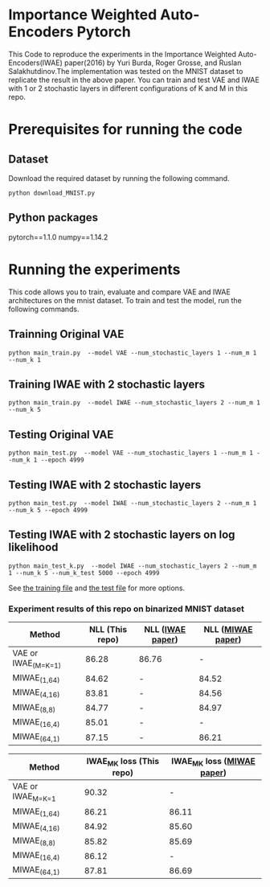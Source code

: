 # Importance Weighted Auto-Encoders Pytorch

This Code to reproduce the experiments in the Importance Weighted Auto-Encoders(IWAE) paper(2016) by Yuri Burda, Roger Grosse, and Ruslan Salakhutdinov.The implementation was tested on the MNIST dataset to replicate the result in the above paper. You can train and test VAE and IWAE with 1 or 2 stochastic layers in different configurations of K and M in this repo. 

# Prerequisites for running the code
## Dataset
Download the required dataset by running the following command. 
```
python download_MNIST.py
```
## Python packages
pytorch==1.1.0 numpy==1.14.2

# Running the experiments
This code allows you to train, evaluate and compare VAE and IWAE architectures on the mnist dataset. To train and test the model, run the following commands.
## Trainning Original VAE
```
python main_train.py  --model VAE --num_stochastic_layers 1 --num_m 1 --num_k 1
```
## Training IWAE with 2 stochastic layers
```
python main_train.py  --model IWAE --num_stochastic_layers 2 --num_m 1 --num_k 5
```
## Testing Original VAE
```
python main_test.py  --model VAE --num_stochastic_layers 1 --num_m 1 --num_k 1 --epoch 4999
```
## Testing IWAE with 2 stochastic layers
```
python main_test.py  --model IWAE --num_stochastic_layers 2 --num_m 1 --num_k 5 --epoch 4999
```
## Testing IWAE with 2 stochastic layers on log likelihood 
```
python main_test_k.py  --model IWAE --num_stochastic_layers 2 --num_m 1 --num_k 5 --num_k_test 5000 --epoch 4999
```
See [the training file](https://github.com/ShwanMario/IWAE/blob/master/Importance_Weighted_Autoencoders-master/MNIST/script/main_train.py) and [the test file](https://github.com/ShwanMario/IWAE/blob/master/Importance_Weighted_Autoencoders-master/MNIST/script/main_test.py) for more options.

### Experiment results of this repo on binarized MNIST dataset


|   Method   | NLL (This repo) | NLL ([IWAE paper](https://arxiv.org/abs/1509.00519)) | NLL ([MIWAE paper](https://arxiv.org/abs/1802.04537))|
| -----------------| --------------- | --------------- | --------|
|VAE or IWAE<sub>(M=K=1)</sub>| 86.28| 86.76| -|
|MIWAE<sub>(1,64)</sub>| 84.62|- |84.52|
|MIWAE<sub>(4,16)</sub>|83.81 | -|84.56 |
|MIWAE<sub>(8,8)</sub>| 84.77| -|84.97 |
|MIWAE<sub>(16,4)</sub>|85.01 | -| -|
|MIWAE<sub>(64,1)</sub>|87.15 |  -|86.21|

|   Method   | IWAE<sub>MK</sub> loss (This repo) | IWAE<sub>MK</sub> loss ([MIWAE paper](https://arxiv.org/abs/1802.04537))|
| -----------------| ---------------| --------|
|VAE or IWAE<sub>M=K=1</sub>| 90.32| - |
|MIWAE<sub>(1,64)</sub>|86.21 |86.11|
|MIWAE<sub>(4,16)</sub>|84.92 |85.60 |
|MIWAE<sub>(8,8)</sub>|85.82 | 85.69 |
|MIWAE<sub>(16,4)</sub>| 86.12|  -|
|MIWAE<sub>(64,1)</sub>|87.81 |  86.69|
